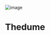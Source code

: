 ![image](https://user-images.githubusercontent.com/76659528/109273187-34e66600-7855-11eb-837a-c5769e8c14b8.png)
# Thedume
